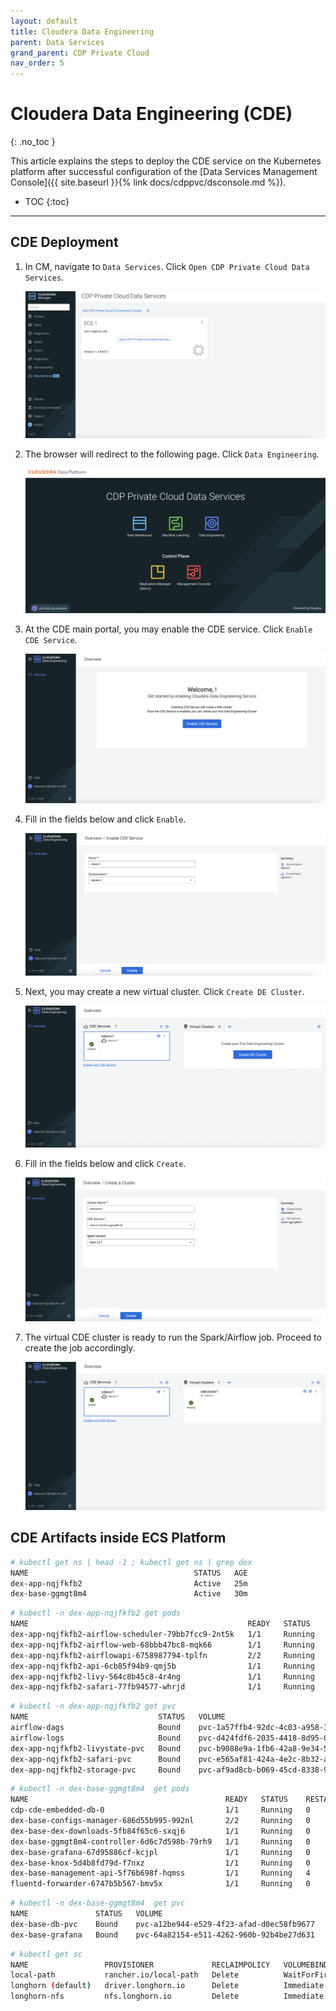 ```yaml
---
layout: default
title: Cloudera Data Engineering
parent: Data Services
grand_parent: CDP Private Cloud
nav_order: 5
---
```


# Cloudera Data Engineering (CDE)
{: .no_toc }

This article explains the steps to deploy the CDE service on the Kubernetes platform after successful configuration of the [Data Services Management Console]({{ site.baseurl }}{% link docs/cdppvc/dsconsole.md %}).

- TOC
{:toc}

---


## CDE Deployment

1. In CM, navigate to `Data Services`. Click `Open CDP Private Cloud Data Services`. 

    ![](../../assets/images/dsconsole/cmds.png)
    
2. The browser will redirect to the following page. Click `Data Engineering`.   

    ![](../../assets/images/dsconsole/dsmenu.png)
    
3. At the CDE main portal, you may enable the CDE service. Click `Enable CDE Service`.      

    ![](../../assets/images/cde/cde1.png)

4. Fill in the fields below and click `Enable`.

    ![](../../assets/images/cde/cde2.png)
    
5. Next, you may create a new virtual cluster. Click `Create DE Cluster`.        
    
    ![](../../assets/images/cde/cde3.png)
    
6. Fill in the fields below and click `Create`.    
    
    ![](../../assets/images/cde/cde4.png)
    
7. The virtual CDE cluster is ready to run the Spark/Airflow job. Proceed to create the job accordingly. 
    
    ![](../../assets/images/cde/cde5.png)
  

## CDE Artifacts inside ECS Platform

   ```bash
# kubectl get ns | head -1 ; kubectl get ns | grep dex
NAME                                     STATUS   AGE
dex-app-nqjfkfb2                         Active   25m
dex-base-ggmgt8m4                        Active   30m
   ```

   ```bash
# kubectl -n dex-app-nqjfkfb2 get pods
NAME                                                 READY   STATUS    RESTARTS   AGE
dex-app-nqjfkfb2-airflow-scheduler-79bb7fcc9-2nt5k   1/1     Running   0          31m
dex-app-nqjfkfb2-airflow-web-68bbb47bc8-mqk66        1/1     Running   0          31m
dex-app-nqjfkfb2-airflowapi-6758987794-tplfn         2/2     Running   2          31m
dex-app-nqjfkfb2-api-6cb85f94b9-qmj5b                1/1     Running   0          31m
dex-app-nqjfkfb2-livy-564c8b45c8-4r4ng               1/1     Running   0          31m
dex-app-nqjfkfb2-safari-77fb94577-whrjd              1/1     Running   0          31m
   ```
   
   ```bash
# kubectl -n dex-app-nqjfkfb2 get pvc
NAME                             STATUS   VOLUME                                     CAPACITY   ACCESS MODES   STORAGECLASS   AGE
airflow-dags                     Bound    pvc-1a57ffb4-92dc-4c03-a958-38702549ceb1   100Gi      RWX            longhorn-nfs   28m
airflow-logs                     Bound    pvc-d424fdf6-2035-4418-8d95-03769926a069   100Gi      RWX            longhorn-nfs   28m
dex-app-nqjfkfb2-livystate-pvc   Bound    pvc-b9088e9a-1fb6-42a8-9e34-5135f0e1ce07   100Gi      RWX            longhorn-nfs   28m
dex-app-nqjfkfb2-safari-pvc      Bound    pvc-e565af81-424a-4e2c-8b32-ade212159492   100Gi      RWX            longhorn-nfs   28m
dex-app-nqjfkfb2-storage-pvc     Bound    pvc-af9ad8cb-b069-45cd-8338-97351ba0bacd   100Gi      RWX            longhorn-nfs   28m
   ```
   
   ```bash
# kubectl -n dex-base-ggmgt8m4  get pods
NAME                                            READY   STATUS    RESTARTS   AGE
cdp-cde-embedded-db-0                           1/1     Running   0          34m
dex-base-configs-manager-686d55b995-992nl       2/2     Running   0          34m
dex-base-dex-downloads-5fb84f65c6-sxqj6         1/1     Running   0          34m
dex-base-ggmgt8m4-controller-6d6c7d598b-79rh9   1/1     Running   0          34m
dex-base-grafana-67d95886cf-kcjpl               1/1     Running   0          34m
dex-base-knox-5d4b8fd79d-f7nxz                  1/1     Running   0          34m
dex-base-management-api-5f76b698f-hqmss         1/1     Running   4          34m
fluentd-forwarder-6747b5b567-bmv5x              1/1     Running   0          34m
   ```
   
   ```bash   
# kubectl -n dex-base-ggmgt8m4  get pvc
NAME               STATUS   VOLUME                                     CAPACITY   ACCESS MODES   STORAGECLASS   AGE
dex-base-db-pvc    Bound    pvc-a12be944-e529-4f23-afad-d0ec58fb9677   100Gi      RWO            longhorn       34m
dex-base-grafana   Bound    pvc-64a82154-e511-4262-960b-92b4be27d631   10Gi       RWO            longhorn       34m
   ```
   
   ```bash   
# kubectl get sc
NAME                 PROVISIONER             RECLAIMPOLICY   VOLUMEBINDINGMODE      ALLOWVOLUMEEXPANSION   AGE
local-path           rancher.io/local-path   Delete          WaitForFirstConsumer   false                  3d12h
longhorn (default)   driver.longhorn.io      Delete          Immediate              true                   3d12h
longhorn-nfs         nfs.longhorn.io         Delete          Immediate              false                  3d12h
   ```



